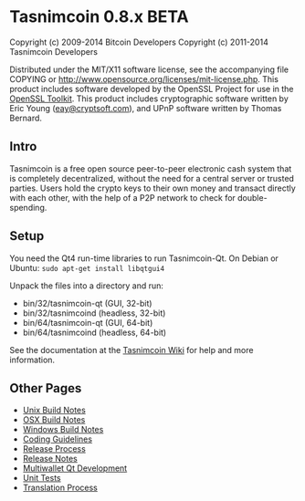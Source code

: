 Tasnimcoin 0.8.x BETA
====================

Copyright (c) 2009-2014 Bitcoin Developers
Copyright (c) 2011-2014 Tasnimcoin Developers

Distributed under the MIT/X11 software license, see the accompanying
file COPYING or http://www.opensource.org/licenses/mit-license.php.
This product includes software developed by the OpenSSL Project for use in the [OpenSSL Toolkit](http://www.openssl.org/). This product includes
cryptographic software written by Eric Young ([eay@cryptsoft.com](mailto:eay@cryptsoft.com)), and UPnP software written by Thomas Bernard.


Intro
---------------------
Tasnimcoin is a free open source peer-to-peer electronic cash system that is
completely decentralized, without the need for a central server or trusted
parties.  Users hold the crypto keys to their own money and transact directly
with each other, with the help of a P2P network to check for double-spending.


Setup
---------------------
You need the Qt4 run-time libraries to run Tasnimcoin-Qt. On Debian or Ubuntu:
	`sudo apt-get install libqtgui4`

Unpack the files into a directory and run:

- bin/32/tasnimcoin-qt (GUI, 32-bit)
- bin/32/tasnimcoind (headless, 32-bit)
- bin/64/tasnimcoin-qt (GUI, 64-bit)
- bin/64/tasnimcoind (headless, 64-bit)

See the documentation at the [Tasnimcoin Wiki](http://tasnimcoin.info)
for help and more information.


Other Pages
---------------------
- [Unix Build Notes](build-unix.md)
- [OSX Build Notes](build-osx.md)
- [Windows Build Notes](build-msw.md)
- [Coding Guidelines](coding.md)
- [Release Process](release-process.md)
- [Release Notes](release-notes.md)
- [Multiwallet Qt Development](multiwallet-qt.md)
- [Unit Tests](unit-tests.md)
- [Translation Process](translation_process.md)
